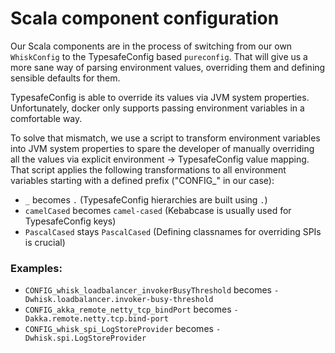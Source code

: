 # Scala component configuration

Our Scala components are in the process of switching from our own `WhiskConfig` to the TypesafeConfig based `pureconfig`. That will give us a more sane way of parsing environment values, overriding them and defining sensible defaults for them.

TypesafeConfig is able to override its values via JVM system properties. Unfortunately, docker only supports passing environment variables in a comfortable way.

To solve that mismatch, we use a script to transform environment variables into JVM system properties to spare the developer of manually overriding all the values via explicit environment -> TypesafeConfig value mapping. That script applies the following transformations to all environment variables starting with a defined prefix ("CONFIG_" in our case):

- `_` becomes `.` (TypesafeConfig hierarchies are built using `.`)
- `camelCased` becomes `camel-cased` (Kebabcase is usually used for TypesafeConfig keys)
- `PascalCased` stays `PascalCased` (Defining classnames for overriding SPIs is crucial)

### Examples:

- `CONFIG_whisk_loadbalancer_invokerBusyThreshold` becomes `-Dwhisk.loadbalancer.invoker-busy-threshold`
- `CONFIG_akka_remote_netty_tcp_bindPort` becomes `-Dakka.remote.netty.tcp.bind-port`
- `CONFIG_whisk_spi_LogStoreProvider` becomes `-Dwhisk.spi.LogStoreProvider`

